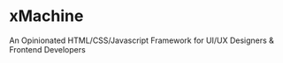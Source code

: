 # xMachine
An Opinionated HTML/CSS/Javascript Framework for UI/UX Designers &amp; Frontend Developers
